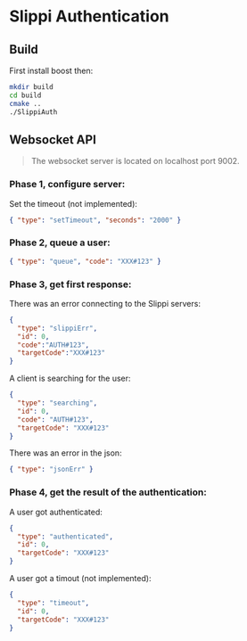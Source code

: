 # Slippi Authentication

## Build

First install boost then:

```bash
mkdir build
cd build
cmake ..
./SlippiAuth
```

## Websocket API

> The websocket server is located on localhost port 9002.

### Phase 1, configure server:

Set the timeout (not implemented):
```json
{ "type": "setTimeout", "seconds": "2000" }
```

### Phase 2, queue a user:

```json
{ "type": "queue", "code": "XXX#123" }
```

### Phase 3, get first response:

There was an error connecting to the Slippi servers:
```json
{
  "type": "slippiErr",
  "id": 0,
  "code":"AUTH#123",
  "targetCode":"XXX#123"
}
```

A client is searching for the user:
```json
{
  "type": "searching",
  "id": 0,
  "code": "AUTH#123",
  "targetCode": "XXX#123"
}
```

There was an error in the json:
```json
{ "type": "jsonErr" }
```

### Phase 4, get the result of the authentication:

A user got authenticated:
```json
{
  "type": "authenticated",
  "id": 0,
  "targetCode": "XXX#123"
}
```

A user got a timout (not implemented):
```json
{
  "type": "timeout",
  "id": 0,
  "targetCode": "XXX#123"
}
```
